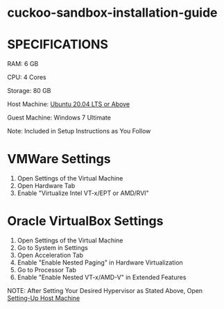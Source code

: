 # cuckoo-sandbox-installation-guide

# SPECIFICATIONS

RAM: 6 GB

CPU: 4 Cores

Storage: 80 GB

Host Machine: [Ubuntu 20.04 LTS or Above](https://ubuntu.com/download/desktop)

Guest Machine: Windows 7 Ultimate

Note: Included in Setup Instructions as You Follow

# VMWare Settings

1. Open Settings of the Virtual Machine
2. Open Hardware Tab
3. Enable "Virtualize Intel VT-x/EPT or AMD/RVI"

# Oracle VirtualBox Settings

1. Open Settings of the Virtual Machine
2. Go to System in Settings
3. Open Acceleration Tab
4. Enable "Enable Nested Paging" in Hardware Virtualization
5. Go to Processor Tab
6. Enable "Enable Nested VT-x/AMD-V" in Extended Features

NOTE: After Setting Your Desired Hypervisor as Stated Above, Open [Setting-Up Host Machine](https://github.com/cyberseef/cuckoo-sandbox-installation-guide/blob/91191b86fd0902e7862e36e83f2c7e896daf0ebf/Setting-Up%20Host%20Machine.MD)
